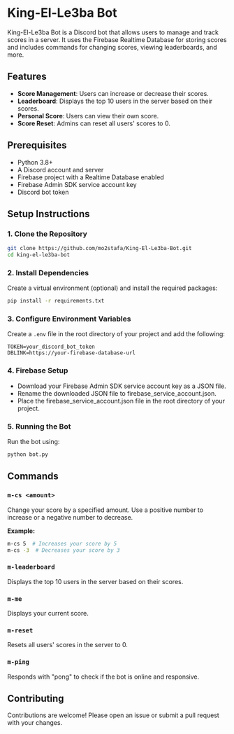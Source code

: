 <!-- python -m venv env

env\Scripts\activate

PIP install -r requirements.txt

PIP freeze > requirements.txt -->

# King-El-Le3ba Bot

King-El-Le3ba Bot is a Discord bot that allows users to manage and track scores in a server. It uses the Firebase Realtime Database for storing scores and includes commands for changing scores, viewing leaderboards, and more.

## Features

- **Score Management**: Users can increase or decrease their scores.
- **Leaderboard**: Displays the top 10 users in the server based on their scores.
- **Personal Score**: Users can view their own score.
- **Score Reset**: Admins can reset all users' scores to 0.

## Prerequisites

- Python 3.8+
- A Discord account and server
- Firebase project with a Realtime Database enabled
- Firebase Admin SDK service account key
- Discord bot token

## Setup Instructions

### 1. Clone the Repository

```bash
git clone https://github.com/mo2stafa/King-El-Le3ba-Bot.git
cd king-el-le3ba-bot
```

### 2. Install Dependencies

Create a virtual environment (optional) and install the required packages:

```bash
pip install -r requirements.txt
```

### 3. Configure Environment Variables

Create a `.env` file in the root directory of your project and add the following:

```env
TOKEN=your_discord_bot_token
DBLINK=https://your-firebase-database-url
```

### 4. Firebase Setup

- Download your Firebase Admin SDK service account key as a JSON file.
- Rename the downloaded JSON file to firebase_service_account.json.
- Place the firebase_service_account.json file in the root directory of your project.

### 5. Running the Bot

Run the bot using:

```bash
python bot.py
```

## Commands

### `m-cs <amount>`

Change your score by a specified amount. Use a positive number to increase or a negative number to decrease.

**Example:**

```bash
m-cs 5  # Increases your score by 5
m-cs -3  # Decreases your score by 3
```

### `m-leaderboard`

Displays the top 10 users in the server based on their scores.

### `m-me`

Displays your current score.

### `m-reset`

Resets all users' scores in the server to 0.

### `m-ping`

Responds with "pong" to check if the bot is online and responsive.

## Contributing

Contributions are welcome! Please open an issue or submit a pull request with your changes.
